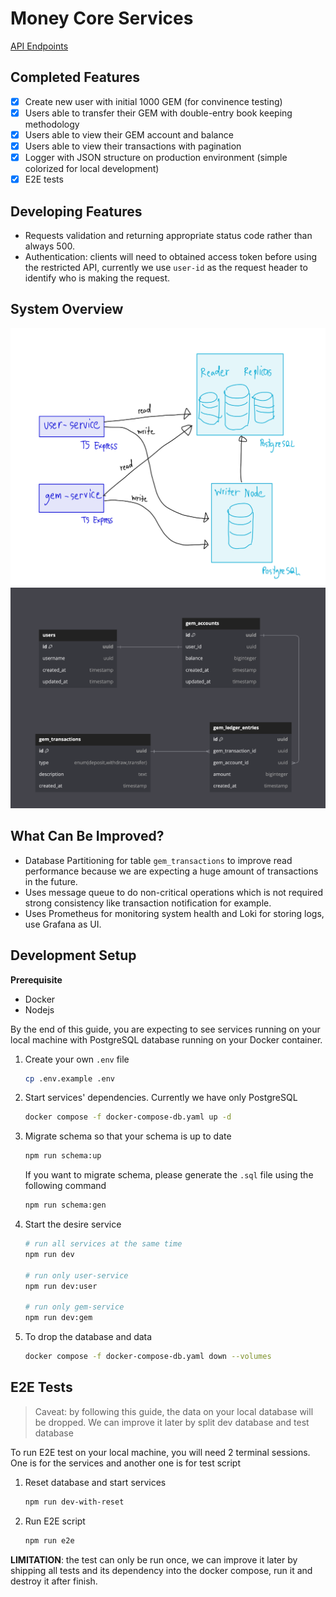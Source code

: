 # Money Core Services

[API Endpoints](./docs/API.md)

## Completed Features

- [x] Create new user with initial 1000 GEM (for convinence testing)
- [x] Users able to transfer their GEM with double-entry book keeping methodology
- [x] Users able to view their GEM account and balance
- [x] Users able to view their transactions with pagination
- [x] Logger with JSON structure on production environment (simple colorized for local development)
- [x] E2E tests

## Developing Features

- Requests validation and returning appropriate status code rather than always 500.
- Authentication: clients will need to obtained access token before using the restricted API, currently we use `user-id` as the request header to identify who is making the request.

## System Overview

![System Overview](./docs/systemoverview.jpeg)
![Database Schema](./docs/dbdiagram.png)

## What Can Be Improved?

- Database Partitioning for table `gem_transactions` to improve read performance because we are expecting a huge amount of transactions in the future.
- Uses message queue to do non-critical operations which is not required strong consistency like transaction notification for example.
- Uses Prometheus for monitoring system health and Loki for storing logs, use Grafana as UI.

## Development Setup

**Prerequisite**

- Docker
- Nodejs

By the end of this guide, you are expecting to see services running on your local machine with PostgreSQL database running on your Docker container.

1. Create your own `.env` file

   ```sh
   cp .env.example .env
   ```

2. Start services' dependencies. Currently we have only PostgreSQL

   ```sh
   docker compose -f docker-compose-db.yaml up -d
   ```

3. Migrate schema so that your schema is up to date

   ```sh
   npm run schema:up
   ```

   If you want to migrate schema, please generate the `.sql` file using the following command

   ```sh
   npm run schema:gen
   ```

4. Start the desire service

   ```sh
   # run all services at the same time
   npm run dev

   # run only user-service
   npm run dev:user

   # run only gem-service
   npm run dev:gem
   ```

5. To drop the database and data

   ```sh
   docker compose -f docker-compose-db.yaml down --volumes
   ```

## E2E Tests

> Caveat: by following this guide, the data on your local database will be dropped. We can improve it later by split dev database and test database

To run E2E test on your local machine, you will need 2 terminal sessions. One is for the services and another one is for test script

1. Reset database and start services

   ```sh
   npm run dev-with-reset
   ```

2. Run E2E script

   ```sh
   npm run e2e
   ```

**LIMITATION**: the test can only be run once, we can improve it later by shipping all tests and its dependency into the docker compose, run it and destroy it after finish.
